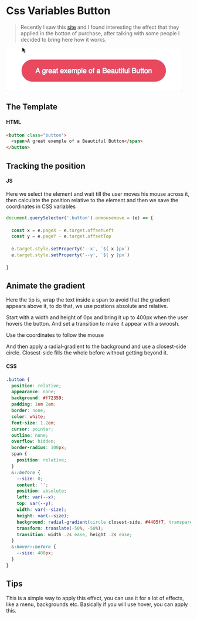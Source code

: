 # Css Variables Button

> Recently I saw this [site](https://getgrover.com/de-en/products/iphone-x-64gb) and I found interesting the effect that they applied in the botton of purchase, after talking with some people I decided to bring here how it works.

![](button.gif)

## The Template

#### HTML

```html
<button class="button">
  <span>A great exemple of a Beautiful Button</span>
</button>
```

## Tracking the position

#### JS
Here we select the element and wait till the user moves his mouse across it, then calculate the position relative to the element and then we save the coordinates in CSS variables

```js
document.querySelector('.button').onmousemove = (e) => {

  const x = e.pageX - e.target.offsetLeft
  const y = e.pageY - e.target.offsetTop

  e.target.style.setProperty('--x', `${ x }px`)
  e.target.style.setProperty('--y', `${ y }px`)
 
}
```

## Animate the gradient

Here the tip is, wrap the text inside a span to avoid that the gradient appears above it, to do that, we use postions absolute and relative.

Start with a width and height of 0px and bring it up to 400px when the user hovers the button. And set a transition to make it appear with a swoosh.

Use the coordinates to follow the mouse

And then apply a radial-gradient to the background and use a closest-side circle. Closest-side fills the whole before without getting beyond it.

#### CSS

```scss
.button {
  position: relative;
  appearance: none;
  background: #f72359;
  padding: 1em 2em;
  border: none;
  color: white;
  font-size: 1.2em;
  cursor: pointer;
  outline: none;
  overflow: hidden;
  border-radius: 100px;
  span {
    position: relative;
  }
  &::before {
    --size: 0;
    content: '';
    position: absolute;
    left: var(--x);
    top: var(--y);
    width: var(--size);
    height: var(--size);
    background: radial-gradient(circle closest-side, #4405f7, transparent);
    transform: translate(-50%, -50%);
    transition: width .2s ease, height .2s ease;
  }
  &:hover::before {
    --size: 400px;
  }
}
```

## Tips
This is a simple way to apply this effect, you can use it for a lot of effects, like a menu, backgrounds etc.
Basically if you will use hover, you can apply this.
